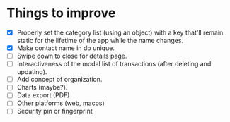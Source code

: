 # Things to improve
- [x] Properly set the category list (using an object) with a key that'll remain static for the lifetime of the app while the name changes.
- [x] Make contact name in db unique.
- [ ] Swipe down to close for details page.
- [ ] Interactiveness of the modal list of transactions (after deleting and updating).
- [ ] Add concept of organization.
- [ ] Charts (maybe?).
- [ ] Data export (PDF)
- [ ] Other platforms (web, macos)
- [ ] Security pin or fingerprint
